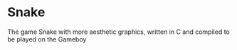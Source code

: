 # Snake
The game Snake with more aesthetic graphics, written in C and compiled to be played on the Gameboy
